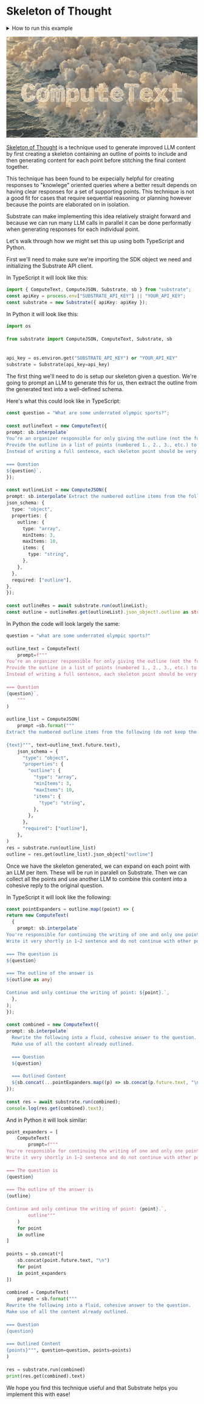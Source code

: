 # Skeleton of Thought

<details>
<summary>How to run this example</summary>
<br/>

```bash
# Set your API key as an environment variable.
export SUBSTRATE_API_KEY=ENTER_YOUR_KEY

# Run the TypeScript example

# If using tsx:
cd typescript                   # Navigate to the typescript example
npm install                     # Install dependencies
npx tsx example.ts              # Run the example

# If using Deno:
cd typescript
deno run example.ts

# Run the Python example

# If using Poetry:
cd python                       # Navigate to the python example
poetry install                  # Install dependencies and build the example
poetry run main                 # Run the example

# If using Rye:
# Update pyproject.toml to switch to Rye.
cd python
rye sync
rye run main
```

</details>

![hero](hero.png)

[Skeleton of Thought](https://www.prompthub.us/blog/reducing-latency-with-skeleton-of-thought-prompting) is a technique used to generate improved LLM content by first creating a skeleton containing
an outline of points to include and then generating content for each point before stitching the final content together.

This technique has been found to be expecially helpful for creating responses to "knowlege" oriented queries where a
better result depends on having clear responses for a set of supporting points. This technique is not a good fit for
cases that require sequential reasoning or planning however because the points are elaborated on in isolation.

Substrate can make implementing this idea relatively straight forward and because we can run many LLM calls in parallel 
it can be done performatly when generating responses for each individual point.

Let's walk through how we might set this up using both TypeScript and Python.

First we'll need to make sure we're importing the SDK object we need and initializing the Substrate API client.

In TypeScript it will look like this:

```typescript
import { ComputeText, ComputeJSON, Substrate, sb } from "substrate";
const apiKey = process.env["SUBSTRATE_API_KEY"] || "YOUR_API_KEY";
const substrate = new Substrate({ apiKey: apiKey });
```

In Python it will look like this:

```python
import os

from substrate import ComputeJSON, ComputeText, Substrate, sb


api_key = os.environ.get("SUBSTRATE_API_KEY") or "YOUR_API_KEY"
substrate = Substrate(api_key=api_key)
```

The first thing we'll need to do is setup our skeleton given a question. We're going to prompt an LLM
to generate this for us, then extract the outline from the generated text into a well-defined schema.

Here's what this could look like in TypeScript:

```typescript
const question = "What are some underrated olympic sports?";

const outlineText = new ComputeText({
prompt: sb.interpolate`
You’re an organizer responsible for only giving the outline (not the full content) for answering the question.
Provide the outline in a list of points (numbered 1., 2., 3., etc.) to answer the question.
Instead of writing a full sentence, each skeleton point should be very short with only 3∼5 words.

=== Question
${question}`,
});

const outlineList = new ComputeJSON({
prompt: sb.interpolate`Extract the numbered outline items from the following (do not keep the item number):\n ${outlineText.future.text}`,
json_schema: {
  type: "object",
  properties: {
    outline: {
      type: "array",
      minItems: 3,
      maxItems: 10,
      items: {
        type: "string",
      },
    },
  },
  required: ["outline"],
},
});

const outlineRes = await substrate.run(outlineList);
const outline = outlineRes.get(outlineList).json_object!.outline as string[];
```

In Python the code will look largely the same:

```python
question = "what are some underrated olympic sports?"

outline_text = ComputeText(
    prompt=f"""
You’re an organizer responsible for only giving the outline (not the full content) for answering the question.
Provide the outline in a list of points (numbered 1., 2., 3., etc.) to answer the question.
Instead of writing a full sentence, each skeleton point should be very short with only 3∼5 words.

=== Question
{question}`,
    """
)

outline_list = ComputeJSON(
    prompt =sb.format("""
Extract the numbered outline items from the following (do not keep the item number):

{text}""", text=outline_text.future.text),
    json_schema = {
      "type": "object",
      "properties": {
        "outline": {
          "type": "array",
          "minItems": 3,
          "maxItems": 10,
          "items": {
            "type": "string",
          },
        },
      },
      "required": ["outline"],
    },
)
res = substrate.run(outline_list)
outline = res.get(outline_list).json_object["outline"]
```

Once we have the skeleton generated, we can expand on each point with an LLM per item. These will be run
in paralell on Substrate. Then we can collect all the points and use another LLM to combine this content 
into a cohesive reply to the original question.

In TypeScript it will look like the following:

```typescript
const pointExpanders = outline.map((point) => {
return new ComputeText(
  {
    prompt: sb.interpolate`
You're responsible for continuing the writing of one and only one point in the overall answer to the following question.
Write it very shortly in 1∼2 sentence and do not continue with other points!

=== The question is
${question}

=== The outline of the answer is
${outline as any}

Continue and only continue the writing of point: ${point}.`,
  },
);
});

const combined = new ComputeText({
prompt: sb.interpolate`
  Rewrite the following into a fluid, cohesive answer to the question. 
  Make use of all the content already outlined.

  === Question
  ${question}

  === Outlined Content
  ${sb.concat(...pointExpanders.map((p) => sb.concat(p.future.text, "\n")))}`,
});

const res = await substrate.run(combined);
console.log(res.get(combined).text);
```

And in Python it will look similar:

```python
point_expanders = [
    ComputeText(
        prompt=f"""
You're responsible for continuing the writing of one and only one point in the overall answer to the following question.
Write it very shortly in 1∼2 sentence and do not continue with other points!

=== The question is
{question}

=== The outline of the answer is
{outline}

Continue and only continue the writing of point: {point}.`,
        outline"""
    )
    for point
    in outline
]

points = sb.concat(*[
    sb.concat(point.future.text, "\n")
    for point
    in point_expanders
])

combined = ComputeText(
    prompt = sb.format("""
Rewrite the following into a fluid, cohesive answer to the question. 
Make use of all the content already outlined.

=== Question
{question}

=== Outlined Content
{points}""", question=question, points=points)
)

res = substrate.run(combined)
print(res.get(combined).text)
```

We hope you find this technique useful and that Substrate helps you implement this with ease!
